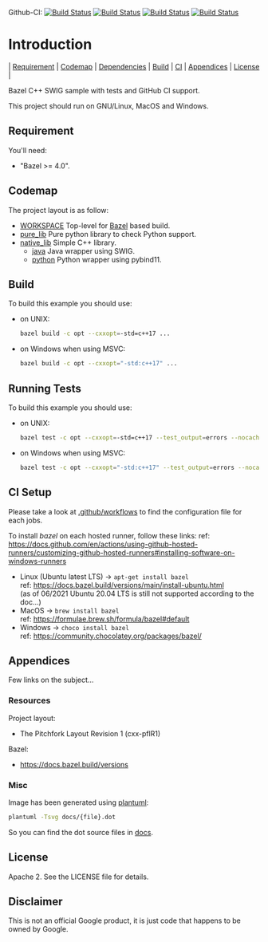 Github-CI:
[![Build Status][github_linux_status]][github_linux_link]
[![Build Status][github_macos_status]][github_macos_link]
[![Build Status][github_windows_status]][github_windows_link]
[![Build Status][github_amd64_docker_status]][github_amd64_docker_link]

[github_linux_status]: https://github.com/Mizux/bazel-swig/actions/workflows/amd64_linux.yml/badge.svg
[github_linux_link]: https://github.com/Mizux/bazel-swig/actions/workflows/amd64_linux.yml
[github_macos_status]: https://github.com/Mizux/bazel-swig/actions/workflows/amd64_macos.yml/badge.svg
[github_macos_link]: https://github.com/Mizux/bazel-swig/actions/workflows/amd64_macos.yml
[github_windows_status]: https://github.com/Mizux/bazel-swig/actions/workflows/amd64_windows.yml/badge.svg
[github_windows_link]: https://github.com/Mizux/bazel-swig/actions/workflows/amd64_windows.yml
[github_amd64_docker_status]: https://github.com/Mizux/bazel-swig/actions/workflows/amd64_docker.yml/badge.svg
[github_amd64_docker_link]: https://github.com/Mizux/bazel-swig/actions/workflows/amd64_docker.yml

# Introduction

<nav for="project"> |
<a href="#requirement">Requirement</a> |
<a href="#codemap">Codemap</a> |
<a href="#dependencies">Dependencies</a> |
<a href="#build">Build</a> |
<a href="ci/README.md">CI</a> |
<a href="#appendices">Appendices</a> |
<a href="#license">License</a> |
</nav>

Bazel C++ SWIG sample with tests and GitHub CI support.

This project should run on GNU/Linux, MacOS and Windows.

## Requirement

You'll need:

* "Bazel >= 4.0".

## Codemap

The project layout is as follow:

* [WORKSPACE](WORKSPACE) Top-level for [Bazel](https://bazel.build) based build.
* [pure_lib](pure_lib) Pure python library to check Python support.
* [native_lib](native_lib) Simple C++ library.
  * [java](native_lib/java) Java wrapper using SWIG.
  * [python](native_lib/python) Python wrapper using pybind11.

## Build

To build this example you should use:

* on UNIX:

  ```sh
  bazel build -c opt --cxxopt=-std=c++17 ...
  ```

* on Windows when using MSVC:

  ```sh
  bazel build -c opt --cxxopt="-std:c++17" ...
  ```

## Running Tests

To build this example you should use:

* on UNIX:

  ```sh
  bazel test -c opt --cxxopt=-std=c++17 --test_output=errors --nocache_test_results ...
  ```

* on Windows when using MSVC:

  ```sh
  bazel test -c opt --cxxopt="-std:c++17" --test_output=errors --nocache_test_results ...
  ```

## CI Setup

Please take a look at [.github/workflows](.github/workflows) to find the configuration file for each jobs.

To install *bazel* on each hosted runner, follow these links:
ref: https://docs.github.com/en/actions/using-github-hosted-runners/customizing-github-hosted-runners#installing-software-on-windows-runners

* Linux (Ubuntu latest LTS) -> `apt-get install bazel`<br>
  ref: https://docs.bazel.build/versions/main/install-ubuntu.html<br>
  (as of 06/2021 Ubuntu 20.04 LTS is still not supported according to the doc...)
* MacOS -> `brew install bazel`<br>
  ref: https://formulae.brew.sh/formula/bazel#default
* Windows -> `choco install bazel`<br>
  ref: https://community.chocolatey.org/packages/bazel/

## Appendices

Few links on the subject...

### Resources

Project layout:

* The Pitchfork Layout Revision 1 (cxx-pflR1)

Bazel:

* https://docs.bazel.build/versions

### Misc

Image has been generated using [plantuml](http://plantuml.com/):

```bash
plantuml -Tsvg docs/{file}.dot
```
So you can find the dot source files in [docs](docs).

## License

Apache 2. See the LICENSE file for details.

## Disclaimer

This is not an official Google product, it is just code that happens to be
owned by Google.
